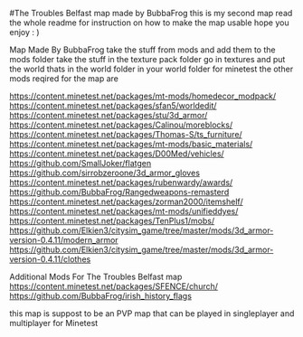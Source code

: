 #The Troubles Belfast map made by BubbaFrog this is my second map read the whole readme for instruction on how to make the map usable hope you enjoy : )


Map Made By BubbaFrog take the stuff from mods and add them to the mods folder take the stuff in the texture pack folder go in textures and put the world thats in the world folder in your world folder for minetest the other mods reqired for the map are

https://content.minetest.net/packages/mt-mods/homedecor_modpack/
https://content.minetest.net/packages/sfan5/worldedit/
https://content.minetest.net/packages/stu/3d_armor/
https://content.minetest.net/packages/Calinou/moreblocks/
https://content.minetest.net/packages/Thomas-S/ts_furniture/
https://content.minetest.net/packages/mt-mods/basic_materials/
https://content.minetest.net/packages/D00Med/vehicles/
https://github.com/SmallJoker/flatgen
https://github.com/sirrobzeroone/3d_armor_gloves
https://content.minetest.net/packages/rubenwardy/awards/
https://github.com/BubbaFrog/Rangedweapons-remasterd
https://content.minetest.net/packages/zorman2000/itemshelf/
https://content.minetest.net/packages/mt-mods/unifieddyes/
https://content.minetest.net/packages/TenPlus1/mobs/
https://github.com/Elkien3/citysim_game/tree/master/mods/3d_armor-version-0.4.11/modern_armor
https://github.com/Elkien3/citysim_game/tree/master/mods/3d_armor-version-0.4.11/clothes

  Additional Mods For The Troubles Belfast map
https://content.minetest.net/packages/SFENCE/church/
https://github.com/BubbaFrog/irish_history_flags

this map is suppost to be an PVP map that can be played in singleplayer and multiplayer for Minetest
